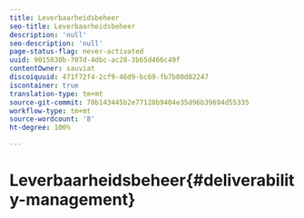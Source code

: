 ```yaml
---
title: Leverbaarheidsbeheer
seo-title: Leverbaarheidsbeheer
description: 'null'
seo-description: 'null'
page-status-flag: never-activated
uuid: 9015830b-707d-4dbc-ac28-3b65d466c49f
contentOwner: sauviat
discoiquuid: 471f72f4-2cf9-46d9-bc69-fb7b80d02247
iscontainer: true
translation-type: tm+mt
source-git-commit: 70b143445b2e77128b9404e35d96b39694d55335
workflow-type: tm+mt
source-wordcount: '8'
ht-degree: 100%

---
```



# Leverbaarheidsbeheer{#deliverability-management}

